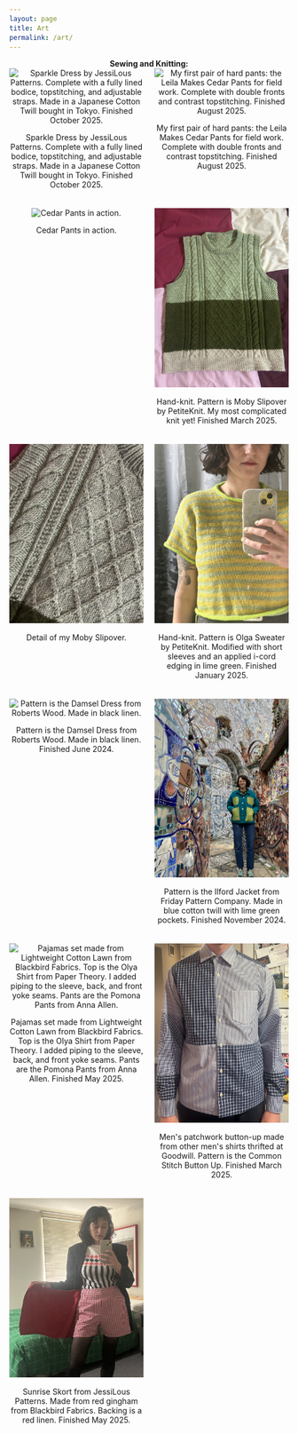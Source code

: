 ```yaml
---
layout: page
title: Art 
permalink: /art/
---
```

<div style="text-align: center;">
<strong>Sewing and Knitting:</strong>
</div>

<div class="gallery" style="display: grid; grid-template-columns: repeat(2, 1fr); gap: 20px;">

<div style="text-align: center;">
    <img src="/assets/img/IMG_3951.jpeg" alt="Sparkle Dress by JessiLous Patterns. Complete with a fully lined bodice, topstitching, and adjustable straps. Made in a Japanese Cotton Twill bought in Tokyo. Finished October 2025." style="width: 100%; height: auto;" />
    <p>Sparkle Dress by JessiLous Patterns. Complete with a fully lined bodice, topstitching, and adjustable straps. Made in a Japanese Cotton Twill bought in Tokyo. Finished October 2025.</p>
  </div>


<div style="text-align: center;">
    <img src="/assets/img/IMG_8569.jpeg" alt="My first pair of hard pants: the Leila Makes Cedar Pants for field work. Complete with double fronts and contrast topstitching. Finished August 2025." style="width: 100%; height: auto;" />
    <p>My first pair of hard pants: the Leila Makes Cedar Pants for field work. Complete with double fronts and contrast topstitching. Finished August 2025.</p>
  </div>

  <div style="text-align: center;">
    <img src="/assets/img/IMG_8552.jpeg" alt="Cedar Pants in action." style="width: 100%; height: auto;" />
    <p>Cedar Pants in action.</p>
  </div>

<div style="text-align: center;">
    <img src="/assets/img/IMG_2481.jpeg" alt="Pattern is Moby Slipover by PetiteKnit. My most complicated knit yet! Finished March 2025." style="width: 100%; height: auto;" />
    <p>Hand-knit. Pattern is Moby Slipover by PetiteKnit. My most complicated knit yet! Finished March 2025.</p>
  </div>

  <div style="text-align: center;">
    <img src="/assets/img/IMG_2482.jpeg" alt="Detail of my Moby Slipover." style="width: 100%; height: auto;" />
    <p>Detail of my Moby Slipover.</p>
  </div>


<div style="text-align: center;">
    <img src="/assets/img/IMG_0082.jpeg" alt="Pattern is Olga Sweater by PetiteKnit. Modified with short sleeves and an applied i-cord edging in lime green." style="width: 100%; height: auto;" />
    <p>Hand-knit. Pattern is Olga Sweater by PetiteKnit. Modified with short sleeves and an applied i-cord edging in lime green. Finished January 2025.</p>
  </div>


  <div style="text-align: center;">
    <img src="/assets/img/IMG_8698.jpeg" alt="Pattern is the Damsel Dress from Roberts Wood. Made in black linen." style="width: 100%; height: auto;" />
    <p>Pattern is the Damsel Dress from Roberts Wood. Made in black linen. Finished June 2024.</p>
  </div>

  <div style="text-align: center;">
    <img src="/assets/img/IMG_7339.jpeg" alt="Pattern is the Ilford Jacket from Friday Pattern Company. Made in blue cotton twill with lime green pockets. Finished November 2024." style="width: 100%; height: auto;" />
    <p>Pattern is the Ilford Jacket from Friday Pattern Company. Made in blue cotton twill with lime green pockets. Finished November 2024.</p>
  </div>

  <div style="text-align: center;">
    <img src="/assets/img/IMG_1958.jpeg" alt="Pajamas set made from Lightweight Cotton Lawn from Blackbird Fabrics. Top is the Olya Shirt from Paper Theory. I added piping to the sleeve, back, and front yoke seams. Pants are the Pomona Pants from Anna Allen." style="width: 100%; height: auto;" />
    <p>Pajamas set made from Lightweight Cotton Lawn from Blackbird Fabrics. Top is the Olya Shirt from Paper Theory. I added piping to the sleeve, back, and front yoke seams. Pants are the Pomona Pants from Anna Allen. Finished May 2025. </p>
  </div>

  <div style="text-align: center;">
    <img src="/assets/img/IMG_1380.jpg" alt="Men's patchwork button-up made from other men's shirts thrifted at Goodwill. Pattern is the Common Stitch Button Up." style="width: 100%; height: auto;" />
    <p>Men's patchwork button-up made from other men's shirts thrifted at Goodwill. Pattern is the Common Stitch Button Up. Finished March 2025. </p>
  </div>
  
  <div style="text-align: center;">
    <img src="/assets/img/IMG_2179.jpg" alt="Sunrise Skort from JessiLous Patterns. Made from red gingham from Blackbird Fabrics. Backing is a red linen." style="width: 100%; height: auto;" />
    <p>Sunrise Skort from JessiLous Patterns. Made from red gingham from Blackbird Fabrics. Backing is a red linen. Finished May 2025. </p>
  </div>

  

